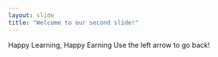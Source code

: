 ```yaml
---
layout: slide
title: "Welcome to our second slide!"
---
```

Happy Learning, Happy Earning
Use the left arrow to go back!

